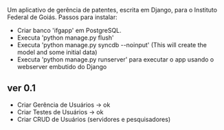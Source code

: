 Um aplicativo de gerência de patentes, escrita em Django, para o Instituto Federal de Goiás.
Passos para instalar:
* Criar banco 'ifgapp' em PostgreSQL.
* Executa 'python manage.py flush'
* Executa 'python manage.py syncdb --noinput' (This will create the model and some initial data)
* Executa 'python manage.py runserver' para executar o app usando o webserver embutido do Django

ver 0.1
-----------------------------
- Criar Gerência de Usuários -> ok
- Criar Testes de Usuários -> ok
- Criar CRUD de Usuários (servidores e pesquisadores)
